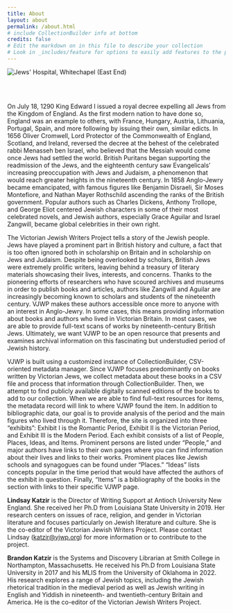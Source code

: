 ```yaml
---
title: About
layout: about
permalink: /about.html
# include CollectionBuilder info at bottom
credits: false
# Edit the markdown on in this file to describe your collection
# Look in _includes/feature for options to easily add features to the page
---
```

<!-- Matomo -->
<script>
  var _paq = window._paq = window._paq || [];
  /* tracker methods like "setCustomDimension" should be called before "trackPageView" */
  _paq.push(['trackPageView']);
  _paq.push(['enableLinkTracking']);
  (function() {
    var u="https://victorianjewishwritersproject.matomo.cloud/";
    _paq.push(['setTrackerUrl', u+'matomo.php']);
    _paq.push(['setSiteId', '1']);
    var d=document, g=d.createElement('script'), s=d.getElementsByTagName('script')[0];
    g.async=true; g.src='//cdn.matomo.cloud/victorianjewishwritersproject.matomo.cloud/matomo.js'; s.parentNode.insertBefore(g,s);
  })();
</script>
<!-- End Matomo Code -->

<style>
img {
     max-width: 100%;
     height: auto;
}
</style>
<div class=img>
<img src="objects/jews-hospital.jpg"
     alt="Jews' Hospital, Whitechapel (East End)"
     style="float: left; margin-right: 10px; padding-bottom:20px;" />  </div>
<br>  <br>

&nbsp;

<!-----

Yay, no errors, warnings, or alerts!

Conversion time: 0.189 seconds.


Using this Markdown file:

1. Paste this output into your source file.
2. See the notes and action items below regarding this conversion run.
3. Check the rendered output (headings, lists, code blocks, tables) for proper
   formatting and use a linkchecker before you publish this page.

Conversion notes:

* Docs to Markdown version 1.0β33
* Thu Feb 24 2022 09:17:43 GMT-0800 (PST)
* Source doc: about.md
----->


On July 18, 1290 King Edward I issued a royal decree expelling all Jews from the Kingdom of England. As the first modern nation to have done so, England was an example to others, with France, Hungary, Austria, Lithuania, Portugal, Spain, and more following by issuing their own, similar edicts. In 1656 Oliver Cromwell, Lord Protector of the Commonwealth of England, Scotland, and Ireland, reversed the decree at the behest of the celebrated rabbi Menasseh ben Israel, who believed that the Messiah would come once Jews had settled the world. British Puritans began supporting the readmission of the Jews, and the eighteenth century saw Evangelicals’ increasing preoccupation with Jews and Judaism, a phenomenon that would reach greater heights in the nineteenth century. In 1858 Anglo-Jewry became emancipated, with famous figures like Benjamin Disraeli, Sir Moses Montefiore, and Nathan Mayer Rothschild ascending the ranks of the British government. Popular authors such as Charles Dickens, Anthony Trollope, and George Eliot centered Jewish characters in some of their most celebrated novels, and Jewish authors, especially Grace Aguilar and Israel Zangwill, became global celebrities in their own right.

The Victorian Jewish Writers Project tells a story of the Jewish people. Jews have played a prominent part in British history and culture, a fact that is too often ignored both in scholarship on Britain and in scholarship on Jews and Judaism. Despite being overlooked by scholars, British Jews were extremely prolific writers, leaving behind a treasury of literary materials showcasing their lives, interests, and concerns. Thanks to the pioneering efforts of researchers who have scoured archives and museums in order to publish books and articles, authors like Zangwill and Aguilar are increasingly becoming known to scholars and students of the nineteenth century. VJWP makes these authors accessible once more to anyone with an interest in Anglo-Jewry. In some cases, this means providing information about books and authors who lived in Victorian Britain. In most cases, we are able to provide full-text scans of works by nineteenth-century British Jews. Ultimately, we want VJWP to be an open resource that presents and examines archival information on this fascinating but understudied period of Jewish history.

VJWP is built using a customized instance of CollectionBuilder, CSV-oriented metadata manager. Since VJWP focuses predominantly on books written by Victorian Jews, we collect metadata about these books in a CSV file and process that information through CollectionBuilder. Then, we attempt to find publicly available digitally scanned editions of the books to add to our collection. When we are able to find full-text resources for items, the metadata record will link to where VJWP found the item. In addition to bibliographic data, our goal is to provide analysis of the period and the main figures who lived through it. Therefore, the site is organized into three “exhibits”: Exhibit I is the Romantic Period, Exhibit II is the Victorian Period, and Exhibit III is the Modern Period. Each exhibit consists of a list of People, Places, Ideas, and Items. Prominent persons are listed under “People,” and major authors have links to their own pages where you can find information about their lives and links to their works. Prominent places like Jewish schools and synagogues can be found under “Places.” “Ideas” lists concepts popular in the time period that would have affected the authors of the exhibit in question. Finally, “Items” is a bibliography of the books in the section with links to their specific VJWP page.

**Lindsay Katzir** is the Director of Writing Support at Antioch University New England. She received her Ph.D from Louisiana State University in 2019. Her research centers on issues of race, religion, and gender in Victorian literature and focuses particularly on Jewish literature and culture. She is the co-editor of the Victorian Jewish Writers Project. Please contact Lindsay ([katzir@vjwp.org](mailto:katzir@vjwp.org)) for more information or to contribute to the project.

**Brandon Katzir** is the Systems and Discovery Librarian at Smith College in Northampton, Massachusetts. He received his Ph.D from Louisiana State University in 2017 and his MLIS from the University of Oklahoma in 2022. His research explores a range of Jewish topics, including the Jewish rhetorical tradition in the medieval period as well as Jewish writing in English and Yiddish in nineteenth- and twentieth-century Britain and America. He is the co-editor of the Victorian Jewish Writers Project. 

&nbsp;